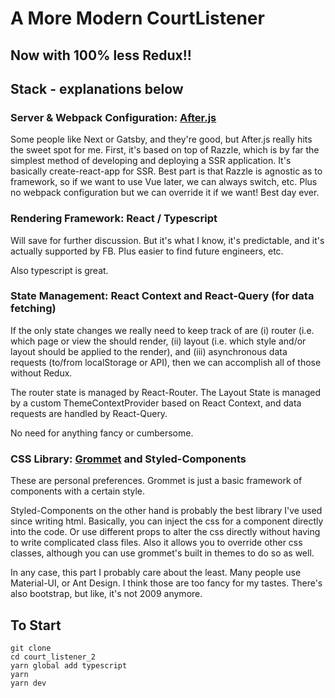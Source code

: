 # A More Modern CourtListener

## Now with 100% less Redux!!

## Stack - explanations below

### Server & Webpack Configuration: [After.js](https://github.com/@jaredpalmer/after.js)

Some people like Next or Gatsby, and they're good, but
After.js really hits the sweet spot for me. First, it's based on top of Razzle, which is by far the simplest method of developing
and deploying a SSR application. It's basically create-react-app for SSR. Best part is that Razzle is agnostic as to framework, so if we want to use Vue later, we can always switch, etc. Plus no webpack configuration but we can override it if we want! Best day ever.

### Rendering Framework: React / Typescript

Will save for further discussion. But it's what I know, it's predictable, and it's actually supported by FB. Plus easier to find future engineers, etc.

Also typescript is great.

### State Management: React Context and React-Query (for data fetching)

If the only state changes we really need to keep track of are (i) router (i.e. which page or view the should render, (ii) layout (i.e. which style and/or layout should be applied to the render), and (iii) asynchronous data requests (to/from localStorage or API), then we can accomplish all of those without Redux.

The router state is managed by React-Router. The Layout State is managed by a custom ThemeContextProvider based on React Context, and data requests are handled by React-Query.

No need for anything fancy or cumbersome.

### CSS Library: [Grommet](https://v2.grommet.io) and Styled-Components

These are personal preferences. Grommet is just a basic framework of components with a certain style.

Styled-Components on the other hand is probably the best library I've used since writing html. Basically, you can inject the css for a component directly into the code. Or use different props to alter the css directly without having to write complicated class files. Also it allows you to override other css classes, although you can use grommet's built in themes to do so as well.

In any case, this part I probably care about the least. Many people use Material-UI, or Ant Design. I think those are too fancy for my tastes. There's also bootstrap, but like, it's not 2009 anymore.

## To Start

    git clone
    cd court_listener_2
    yarn global add typescript
    yarn
    yarn dev
